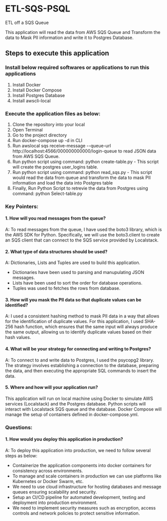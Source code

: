 # ETL-SQS-PSQL
 ETL off a SQS Queue

 This application will read the data from AWS SQS Queue and Transform the data to Mask PII information and write it to Postgres Database. 

 ## Steps to execute this application
 ### Install below required softwares or applications to run this applications
 1. Install Docker
 2. Install Docker Compose
 3. Install Postgres Database
 4. Install awscli-local

### Execute the application files as below:
1. Clone the repository into your local
2. Open Terminal
3. Go to the project directory
4. Run docker-compose up -d in CLI
5. Run awslocal sqs receive-message --queue-url http://localhost:4566/000000000000/login-queue to read JSON data from AWS SQS Queue.
6. Run python script using command: python create-table.py  - This script will create the postgres user_logins table.
7. Run python script using command: python read_sqs.py      - This script would read the data from queue and transform the data to mask PII information and load the data into Postgres table
8. Finally, Run Python Script to retrevie the data from Postgres using command: python Select-table.py

### Key Pointers:
#### 1. How will you read messages from the queue?

A: To read messages from the queue, I have used the boto3 library, which is the AWS SDK for Python. Specifically, we will use the boto3.client to create an SQS client that can connect to the SQS service provided by Localstack.

#### 2. What type of data structures should be used?
   
A: Dictionaries, Lists and Tuples are used to build this application.
   * Dictionaries have been used to parsing and manupulating JSON messages.
   * Lists have been used to sort the order for database operations.
   * Tuples was used to fetches the rows from database.
   
#### 3. How will you mask the PII data so that duplicate values can be identified?
A: I used a consistent hashing method to mask PII data in a way that allows for the identification of duplicate values. For this application, I used SHA-256 hash function, which ensures that the same input will always produce the same output, allowing us to identify duplicate values based on their hash values. 

#### 4. What will be your strategy for connecting and writing to Postgres?
A: To connect to and write data to Postgres, I used the psycopg2 library. The strategy involves establishing a connection to the database, preparing the data, and then executing the appropriate SQL commands to insert the data.

#### 5. Where and how will your application run?
This application will run on local machine using Docker to simulate AWS services (Localstack) and the Postgres database. Python scripts will interact with Localstack SQS queue and the database. Docker Compose will manage the setup of containers defined in docker-compose.yml.

### Questions:
#### 1. How would you deploy this application in production?
A: To deploy this application into production, we need to follow several steps as below:
* Containerize the application components into docker containers for consistency across environments.
* To manage and scale containers in production we can use platforms like Kubernetes or Docker Swarm, etc.
* We need to use cloud infrastructure for hosting databases and message queues ensuring scalability and security.
* Setup an CI/CD pipeline for automated development, testing and deployment into production environment.
* We need to implement security measures such as encryption, access controls and network policies to protect sensitive information.



